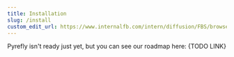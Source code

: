 ```yaml
---
title: Installation
slug: /install
custom_edit_url: https://www.internalfb.com/intern/diffusion/FBS/browsefile/master/fbcode/tools/pyre/pyre2/website/docs/fb/install.md
---
```


Pyrefly isn't ready just yet, but you can see our roadmap here: {TODO LINK}
